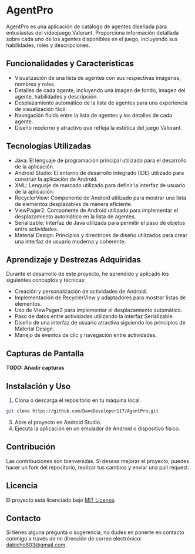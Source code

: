 # AgentPro

AgentPro es una aplicación de catálogo de agentes diseñada para entusiastas del videojuego Valorant. Proporciona información detallada sobre cada uno de los agentes disponibles en el juego, incluyendo sus habilidades, roles y descripciones.

## Funcionalidades y Características

-   Visualización de una lista de agentes con sus respectivas imágenes, nombres y roles.
-   Detalles de cada agente, incluyendo una imagen de fondo, imagen del agente, habilidades y descripción.
-   Desplazamiento automático de la lista de agentes para una experiencia de visualización fácil.
-   Navegación fluida entre la lista de agentes y los detalles de cada agente.
-   Diseño moderno y atractivo que refleja la estética del juego Valorant.

## Tecnologías Utilizadas

-   Java: El lenguaje de programación principal utilizado para el desarrollo de la aplicación.
-   Android Studio: El entorno de desarrollo integrado (IDE) utilizado para construir la aplicación de Android.
-   XML: Lenguaje de marcado utilizado para definir la interfaz de usuario de la aplicación.
-   RecyclerView: Componente de Android utilizado para mostrar una lista de elementos desplazables de manera eficiente.
-   ViewPager2: Componente de Android utilizado para implementar el desplazamiento automático en la lista de agentes.
-   Serializable: Interfaz de Java utilizada para permitir el paso de objetos entre actividades.
-   Material Design: Principios y directrices de diseño utilizados para crear una interfaz de usuario moderna y coherente.

## Aprendizaje y Destrezas Adquiridas

Durante el desarrollo de este proyecto, he aprendido y aplicado los siguientes conceptos y técnicas:

-   Creación y personalización de actividades de Android.
-   Implementación de RecyclerView y adaptadores para mostrar listas de elementos.
-   Uso de ViewPager2 para implementar el desplazamiento automático.
-   Paso de datos entre actividades utilizando la interfaz Serializable.
-   Diseño de una interfaz de usuario atractiva siguiendo los principios de Material Design.
-   Manejo de eventos de clic y navegación entre actividades.

## Capturas de Pantalla

**TODO: Añadir capturas**

## Instalación y Uso

1.  Clona o descarga el repositorio en tu máquina local.
```bash 
git clone https://github.com/DaveDeveloper117/AgentPro.git
```
3.  Abre el proyecto en Android Studio.
4.  Ejecuta la aplicación en un emulador de Android o dispositivo físico.

## Contribución

Las contribuciones son bienvenidas. Si deseas mejorar el proyecto, puedes hacer un fork del repositorio, realizar tus cambios y enviar una pull request.

## Licencia

El proyecto está licenciado bajo [MIT License](https://opensource.org/licenses/MIT).

## Contacto

Si tienes alguna pregunta o sugerencia, no dudes en ponerte en contacto conmigo a través de mi dirección de correo electrónico: [dabicho803@gmail.com](mailto:dabicho803@gmail.com).

